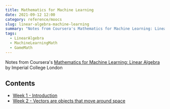 ```yaml
---
title: Mathematics for Machine Learning
date: 2021-09-12 12:00
category: reference/moocs
slug: linear-algebra-machine-learning
summary: "Notes from Coursera's Mathematics for Machine Learning: Linear Algebra by Imperial College London"
tags:
  - LinearAlgebra
  - MachineLearningMath
  - GameMath
---
```


Notes from Coursera's [Mathematics for Machine Learning: Linear Algebra](https://www.coursera.org/learn/linear-algebra-machine-learning) by Imperial College London

## Contents

* [Week 1 - Introduction]({filename}/reference/moocs/coursera/linear-algebra-machine-learning/week-1.md)
* [Week 2 - Vectors are objects that move around space]({filename}/reference/moocs/coursera/linear-algebra-machine-learning/week-2.md)

